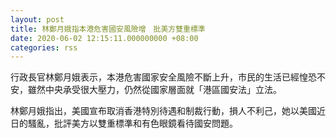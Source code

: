 ```yaml
---
layout: post
title: 林鄭月娥指本港危害國安風險增　批美方雙重標準
date: 2020-06-02 12:15:11.000000000 +08:00
categories: rss
---
```


行政長官林鄭月娥表示，本港危害國家安全風險不斷上升，市民的生活已經惶恐不安，雖然中央承受很大壓力，仍然從國家層面就「港區國安法」立法。

林鄭月娥指出，美國宣布取消香港特別待遇和制裁行動，損人不利己，她以美國近日的騷亂，批評美方以雙重標準和有色眼鏡看待國安問題。
